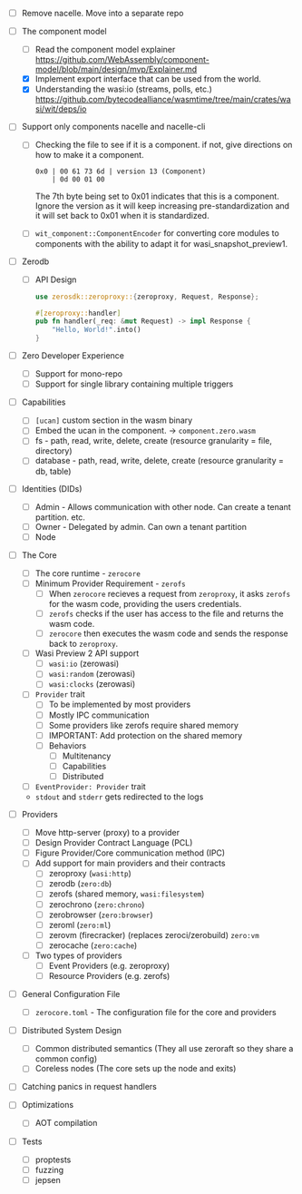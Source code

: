 - [ ] Remove nacelle. Move into a separate repo


- [ ] The component model

  - [ ] Read the component model explainer https://github.com/WebAssembly/component-model/blob/main/design/mvp/Explainer.md
  - [x] Implement export interface that can be used from the world.
  - [x] Understanding the wasi:io (streams, polls, etc.) https://github.com/bytecodealliance/wasmtime/tree/main/crates/wasi/wit/deps/io

- [ ] Support only components nacelle and nacelle-cli

  - [ ] Checking the file to see if it is a component. if not, give directions on how to make it a component.

    ```
    0x0 | 00 61 73 6d | version 13 (Component)
        | 0d 00 01 00
    ```

    The 7th byte being set to 0x01 indicates that this is a component. Ignore the version as it will keep increasing pre-standardization and it will set back to 0x01 when it is standardized.

  - [ ] `wit_component::ComponentEncoder` for converting core modules to components with the ability to adapt it for wasi_snapshot_preview1.

- [ ] Zerodb

  - [ ] API Design

    ```rust
    use zerosdk::zeroproxy::{zeroproxy, Request, Response};

    #[zeroproxy::handler]
    pub fn handler(_req: &mut Request) -> impl Response {
        "Hello, World!".into()
    }
    ```

- [ ] Zero Developer Experience

  - [ ] Support for mono-repo
  - [ ] Support for single library containing multiple triggers

- [ ] Capabilities

  - [ ] `[ucan]` custom section in the wasm binary
  - [ ] Embed the ucan in the component. -> `component.zero.wasm`
  - [ ] fs - path, read, write, delete, create (resource granularity = file, directory)
  - [ ] database - path, read, write, delete, create (resource granularity = db, table)

- [ ] Identities (DIDs)

  - [ ] Admin - Allows communication with other node. Can create a tenant partition. etc.
  - [ ] Owner - Delegated by admin. Can own a tenant partition
  - [ ] Node

- [ ] The Core

  - [ ] The core runtime - `zerocore`
  - [ ] Minimum Provider Requirement - `zerofs`
    - [ ] When `zerocore` recieves a request from `zeroproxy`, it asks `zerofs` for the wasm code, providing the users credentials.
    - [ ] `zerofs` checks if the user has access to the file and returns the wasm code.
    - [ ] `zerocore` then executes the wasm code and sends the response back to `zeroproxy`.
  - [ ] Wasi Preview 2 API support
    - [ ] `wasi:io` (zerowasi)
    - [ ] `wasi:random` (zerowasi)
    - [ ] `wasi:clocks` (zerowasi)
  - [ ] `Provider` trait
    - [ ] To be implemented by most providers
    - [ ] Mostly IPC communication
    - [ ] Some providers like zerofs require shared memory
    - [ ] IMPORTANT: Add protection on the shared memory
    - [ ] Behaviors
      - [ ] Multitenancy
      - [ ] Capabilities
      - [ ] Distributed
  - [ ] `EventProvider: Provider` trait
  - `stdout` and `stderr` gets redirected to the logs

- [ ] Providers

  - [ ] Move http-server (proxy) to a provider
  - [ ] Design Provider Contract Language (PCL)
  - [ ] Figure Provider/Core communication method (IPC)
  - [ ] Add support for main providers and their contracts
    - [ ] zeroproxy (`wasi:http`)
    - [ ] zerodb (`zero:db`)
    - [ ] zerofs (shared memory, `wasi:filesystem`)
    - [ ] zerochrono (`zero:chrono`)
    - [ ] zerobrowser (`zero:browser`)
    - [ ] zeroml (`zero:ml`)
    - [ ] zerovm (firecracker) (replaces zeroci/zerobuild) `zero:vm`
    - [ ] zerocache (`zero:cache`)
  - [ ] Two types of providers
    - [ ] Event Providers (e.g. zeroproxy)
    - [ ] Resource Providers (e.g. zerofs)

- [ ] General Configuration File

  - [ ] `zerocore.toml` - The configuration file for the core and providers

- [ ] Distributed System Design

  - [ ] Common distributed semantics (They all use zeroraft so they share a common config)
  - [ ] Coreless nodes (The core sets up the node and exits)

- [ ] Catching panics in request handlers

- [ ] Optimizations
  - [ ] AOT compilation

- [ ] Tests

  - [ ] proptests
  - [ ] fuzzing
  - [ ] jepsen
